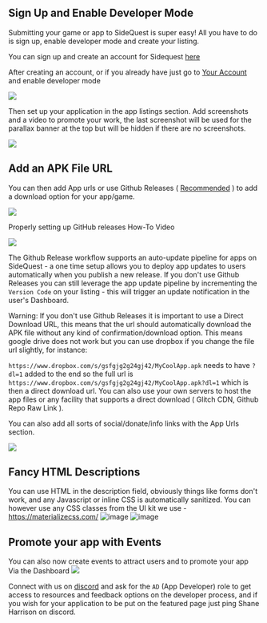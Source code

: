 ## Sign Up and Enable Developer Mode

Submitting your game or app to SideQuest is super easy! All you have to do is sign up, enable developer mode and create your listing. 

You can sign up and create an account for Sidequest [here](https://sidequestvr.com/#/sign-up)

After creating an account, or if you already have just go to [Your Account](https://sidequestvr.com/#/account) and enable developer mode 

![](https://cdn.discordapp.com/attachments/608376262347587595/608596927466176542/Screenshot_1094.png)

Then set up your application in the app listings section. Add screenshots and a video to promote your work, the last screenshot will be used for the parallax banner at the top but will be hidden if there are no screenshots. 

![](https://cdn.discordapp.com/attachments/608376262347587595/608597561002950657/Screenshot_1095.png)
## Add an APK File URL
You can then add App urls or use Github Releases ( [Recommended](https://www.youtube.com/watch?v=B0IZv-ljwSI) ) to add a download option for your app/game.

![](https://cdn.discordapp.com/attachments/608376262347587595/608598066588680202/Screenshot_1096.png)

Properly setting up GitHub releases How-To Video

[![](https://cdn.discordapp.com/attachments/608376262347587595/611697801360834600/Screenshot_10.png)](https://www.youtube.com/watch?v=B0IZv-ljwSI)

The Github Release workflow supports an auto-update pipeline for apps on SideQuest - a one time setup allows you to deploy app updates to users automatically when you publish a new release. If you don't use Github Releases you can still leverage the app update pipeline by incrementing the `Version Code` on your listing - this will trigger an update notification in the user's Dashboard. 


Warning: If you don't use Github Releases it is important to use a Direct Download URL, this means that the url should automatically download the APK file without any kind of confirmation/download option. This means google drive does not work but you can use dropbox if you change the file url slightly, for instance:

`https://www.dropbox.com/s/gsfgjg2g24gj42/MyCoolApp.apk` needs to have `?dl=1` added to the end so the full url is 
`https://www.dropbox.com/s/gsfgjg2g24gj42/MyCoolApp.apk?dl=1` which is then a direct download url. You can also use your own servers to host the app files or any facility that supports a direct download ( Glitch CDN, Github Repo Raw Link ).


You can also add all sorts of social/donate/info links with the App Urls section.

![](https://cdn.discordapp.com/attachments/608376262347587595/608599335587807242/Screenshot_1097.png)


## Fancy HTML Descriptions
You can use HTML in the description field, obviously things like forms don't work, and any Javascript or inline CSS is automatically sanitized. You can however use any CSS classes from the UI kit we use - https://materializecss.com/
![image](https://cdn.discordapp.com/attachments/591310408917450772/611690208768950272/unknown.png)
![image](https://cdn.discordapp.com/attachments/591310408917450772/611690319989178368/unknown.png)


## Promote your app with Events
You can also now create events to attract users and to promote your app Via the Dashboard
![](https://cdn.discordapp.com/attachments/608376262347587595/608596235712069644/Screenshot_1093.png)

Connect with us on [discord](https://discord.gg/hzCf9Vj) and ask for the `AD` (App Developer) role to get access to resources and feedback options on the developer process, and if you wish for your application to be put on the featured page just ping Shane Harrison on discord.